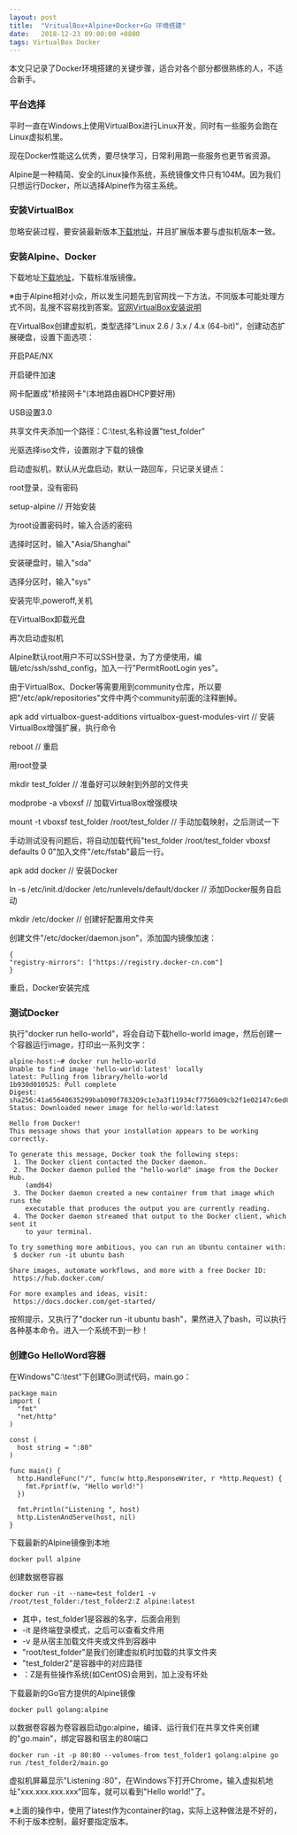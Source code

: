 ```yaml
---
layout: post
title:  "VritualBox+Alpine+Docker+Go 环境搭建"
date:   2018-12-23 09:00:00 +0800
tags: VirtualBox Docker
---
```

本文只记录了Docker环境搭建的关键步骤，适合对各个部分都很熟练的人，不适合新手。

### 平台选择
平时一直在Windows上使用VirtualBox进行Linux开发，同时有一些服务会跑在Linux虚拟机里。

现在Docker性能这么优秀，要尽快学习，日常利用跑一些服务也更节省资源。

Alpine是一种精简、安全的Linux操作系统，系统镜像文件只有104M。因为我们只想运行Docker，所以选择Alpine作为宿主系统。

### 安装VirtualBox
忽略安装过程，要安装最新版本[下载地址](https://www.virtualbox.org/wiki/Downloads)，并且扩展版本要与虚拟机版本一致。

### 安装Alpine、Docker
下载地址[下载地址](https://alpinelinux.org/downloads/)，下载标准版镜像。

※由于Alpine相对小众，所以发生问题先到官网找一下方法，不同版本可能处理方式不同，乱搜不容易找到答案。[官网VirtualBox安装说明](https://wiki.alpinelinux.org/wiki/Install_Alpine_on_VirtualBox)

在VirtualBox创建虚拟机，类型选择"Linux 2.6 / 3.x / 4.x (64-bit)"，创建动态扩展硬盘，设置下面选项：

开启PAE/NX

开启硬件加速

网卡配置成"桥接网卡"(本地路由器DHCP要好用)

USB设置3.0

共享文件夹添加一个路径：C:\test,名称设置"test_folder"

光驱选择iso文件，设置刚才下载的镜像

启动虚拟机，默认从光盘启动，默认一路回车，只记录关键点：

root登录，没有密码

setup-alpine		// 开始安装

为root设置密码时，输入合适的密码

选择时区时，输入"Asia/Shanghai"

安装硬盘时，输入"sda"

选择分区时，输入"sys"

安装完毕,poweroff,关机

在VirtualBox卸载光盘

再次启动虚拟机

Alpine默认root用户不可以SSH登录，为了方便使用，编辑/etc/ssh/sshd_config，加入一行"PermitRootLogin yes"。

由于VirtualBox、Docker等需要用到community仓库，所以要把"/etc/apk/repositories"文件中两个community前面的注释删掉。

apk add virtualbox-guest-additions virtualbox-guest-modules-virt	// 安装VirtualBox增强扩展，执行命令

reboot	// 重启

用root登录

mkdir test_folder	// 准备好可以映射到外部的文件夹

modprobe -a vboxsf	// 加载VirtualBox增强模块

mount -t vboxsf test_folder /root/test_folder	// 手动加载映射，之后测试一下

手动测试没有问题后，将自动加载代码"test_folder /root/test_folder vboxsf defaults 0 0"加入文件"/etc/fstab"最后一行。

apk add docker	// 安装Docker

ln -s /etc/init.d/docker /etc/runlevels/default/docker	// 添加Docker服务自启动

mkdir /etc/docker		// 创建好配置用文件夹

创建文件"/etc/docker/daemon.json"，添加国内镜像加速：
```
{
"registry-mirrors": ["https://registry.docker-cn.com"]
}
```

重启，Docker安装完成

### 测试Docker
执行"docker run hello-world"，将会自动下载hello-world image，然后创建一个容器运行image，打印出一系列文字：
```
alpine-host:~# docker run hello-world
Unable to find image 'hello-world:latest' locally
latest: Pulling from library/hello-world
1b930d010525: Pull complete
Digest: sha256:41a65640635299bab090f783209c1e3a3f11934cf7756b09cb2f1e02147c6ed8
Status: Downloaded newer image for hello-world:latest

Hello from Docker!
This message shows that your installation appears to be working correctly.

To generate this message, Docker took the following steps:
 1. The Docker client contacted the Docker daemon.
 2. The Docker daemon pulled the "hello-world" image from the Docker Hub.
    (amd64)
 3. The Docker daemon created a new container from that image which runs the
    executable that produces the output you are currently reading.
 4. The Docker daemon streamed that output to the Docker client, which sent it
    to your terminal.

To try something more ambitious, you can run an Ubuntu container with:
 $ docker run -it ubuntu bash

Share images, automate workflows, and more with a free Docker ID:
 https://hub.docker.com/

For more examples and ideas, visit:
 https://docs.docker.com/get-started/
```

按照提示，又执行了"docker run -it ubuntu bash"，果然进入了bash，可以执行各种基本命令。进入一个系统不到一秒！

### 创建Go HelloWord容器
在Windows"C:\test"下创建Go测试代码，main.go：
```
package main
import (
  "fmt"
  "net/http"
)

const (
  host string = ":80"
)

func main() {
  http.HandleFunc("/", func(w http.ResponseWriter, r *http.Request) {
    fmt.Fprintf(w, "Hello world!")
  })

  fmt.Println("Listening ", host)
  http.ListenAndServe(host, nil)
}
```

下载最新的Alpine镜像到本地
```
docker pull alpine
```

创建数据卷容器
```
docker run -it --name=test_folder1 -v /root/test_folder:/test_folder2:Z alpine:latest
```
* 其中，test_folder1是容器的名字，后面会用到
* -it 是终端登录模式，之后可以查看文件用
* -v 是从宿主加载文件夹或文件到容器中
* "root/test_folder"是我们创建虚拟机时加载的共享文件夹
* "test_folder2"是容器中的对应路径
* ：Z是有些操作系统(如CentOS)会用到，加上没有坏处

下载最新的Go官方提供的Alpine镜像
```
docker pull golang:alpine
```

以数据卷容器为卷容器启动go:alpine，编译、运行我们在共享文件夹创建的"go.main"，绑定容器和宿主的80端口
```
docker run -it -p 80:80 --volumes-from test_folder1 golang:alpine go run /test_folder2/main.go
```

虚拟机屏幕显示"Listening :80"，在Windows下打开Chrome，输入虚拟机地址"xxx.xxx.xxx.xxx"回车，就可以看到"Hello world!"了。

※上面的操作中，使用了latest作为container的tag，实际上这种做法是不好的，不利于版本控制，最好要指定版本。





